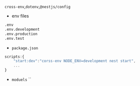 `cross-env`,`dotenv`,`@nestjs/config`

- env files
```bash
.env
.env.development
.env.production
.env.test
```

- `package.json`
```js
scripts:{
	"start:dev":"corss-env NODE_ENV=development nest start",
	...
}
```

- `moduels`
``